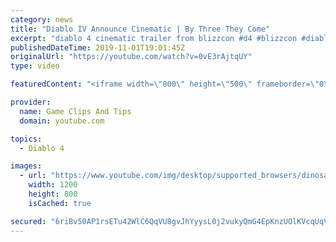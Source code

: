 ```yaml
---
category: news
title: "Diablo IV Announce Cinematic | By Three They Come"
excerpt: "diablo 4 cinematic trailer from blizzcon #d4 #blizzcon #diablo."
publishedDateTime: 2019-11-01T19:01:45Z
originalUrl: "https://youtube.com/watch?v=0vE3rAjtqUY"
type: video

featuredContent: "<iframe width=\"800\" height=\"500\" frameborder=\"0\" src=\"https://www.youtube.com/embed/0vE3rAjtqUY\" allow=\"accelerometer; autoplay; encrypted-media; gyroscope; picture-in-picture\" allowfullscreen></iframe>"

provider:
  name: Game Clips And Tips
  domain: youtube.com

topics:
  - Diablo 4

images:
  - url: "https://www.youtube.com/img/desktop/supported_browsers/dinosaur.png"
    width: 1200
    height: 800
    isCached: true

secured: "6riBv50AP1rsETu42WlC6QqVU8gvJhYyysL0j2vukyQmG4EpKnzUOlKVcqUqVpN/d1o32pg7+jpW7JWvjvTCzB63W6vcFJi1mesZ//+mPFVZDD6fNDYe/0yA7iKfWdNt+GCErPnuicrYxkVxeLbdBP/zY1qmbSt9+0rAF7t2IQCakv49mL9mp6Tey0yS5WSpPwAyKZlDpnFNc8f7Q1e1DA1FBuMuiz05/ISDAZIYk4Ift89AXaOBfFhTgTL0hT5qkUlnWqciPnH3l/Ucqu8l+FjSmKDA0wgw5v41mAXBnGEmsfFm5rLzUKzBqmHTy02dkOUVYH53bGQeFCsMmhGf0n4w6ObyuARSAAPHhvcqo+Oxj1Jh+tnkHx9mlPlpOhWDZAkQmAcVuZhckeEBQL3Bjg==;Gcl4mHAKVvfQu8TYir2TiA=="
---
```


